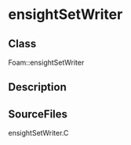 # ensightSetWriter 
## Class
Foam::ensightSetWriter

## Description

## SourceFiles
ensightSetWriter.C

